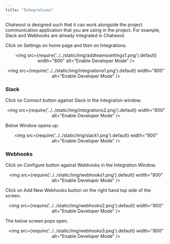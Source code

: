 ```yaml
---
title: "Integrations"
---
```


Chatwoot is designed such that it can work alongside the project communication application that you are using in the project. For example, Slack and Webhooks are already integrated in Chatwoot. 

Click on Settings on home page and then on Integrations.  

<div align="center">

<img src={require('../../static/img/addteamssettings1.png').default} width="800" alt="Enable Developer Mode" />

</div>  

<div align="center">

<img src={require('../../static/img/integrations1.png').default} width="800" alt="Enable Developer Mode" />

</div>  

### Slack

Click on Connect button against Slack in the Integration window.  

<div align="center">

<img src={require('../../static/img/integrations2.png').default} width="800" alt="Enable Developer Mode" />

</div>  

Below Window opens up. 

<div align="center">

<img src={require('../../static/img/slack1.png').default} width="800" alt="Enable Developer Mode" />

</div>  



### Webhooks  

Click on Configure button against Webhooks in the Integration Window.  


<div align="center">

<img src={require('../../static/img/webhooks1.png').default} width="800" alt="Enable Developer Mode" />

</div> 

Click on Add New Webhooks button on the right hand top side of the screen.  

<div align="center">

<img src={require('../../static/img/webhooks2.png').default} width="800" alt="Enable Developer Mode" />

</div>   

The below screen pops open.  


<div align="center">

<img src={require('../../static/img/webhooks3.png').default} width="800" alt="Enable Developer Mode" />

</div>   
